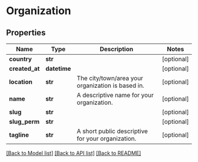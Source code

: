 # Organization

## Properties
Name | Type | Description | Notes
------------ | ------------- | ------------- | -------------
**country** | **str** |  | [optional] 
**created_at** | **datetime** |  | [optional] 
**location** | **str** | The city/town/area your organization is based in. | [optional] 
**name** | **str** | A descriptive name for your organization. | [optional] 
**slug** | **str** |  | [optional] 
**slug_perm** | **str** |  | [optional] 
**tagline** | **str** | A short public descriptive for your organization. | [optional] 

[[Back to Model list]](../README.md#documentation-for-models) [[Back to API list]](../README.md#documentation-for-api-endpoints) [[Back to README]](../README.md)



